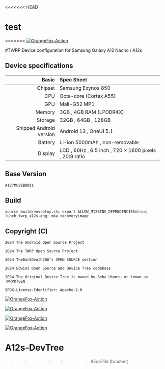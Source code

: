 <<<<<<< HEAD
# test
=======
[![OrangeFox-Action](https://github.com/TDD788/A12s-DevTree/actions/workflows/OFRP-Recovery-Action-Builder.yml/badge.svg)](https://github.com/TDD788/A12s-DevTree/actions/workflows/OFRP-Recovery-Action-Builder.yml)

#TWRP Device configuration for Samsung Galaxy A12 Nacho / A12s

## Device specifications
Basic    | Spec Sheet
--------:|:----------------------
Chipset  | Samsung Exynos 850
CPU      | Octa-core (Cortex A55)
GPU      | Mali-G52 MP1
Memory   | 3GB , 4GB RAM (LPDDR4X)
Storage  | 32GB , 64GB , 128GB
Shipped Android version | Android 13 , OneUI 5.1
Battery  | Li-ion 5000mAh , non-removable
Display  | LCD , 60Hz , 6.5 inch , 720 × 1600 pixels , 20:9 ratio

## Base Version
```
A127MUBSBDWI1
```

## Build
```
source build/envsetup.sh; export ALLOW_MISSING_DEPENDENCIES=true; lunch twrp_a12s-eng; mka recoveryimage
```
## Copyright (C)

```
2024 The Android Open Source Project
 
2024 The TWRP Open Source Project

2024 TheDarkDeath788's OPEN SOURCE section

2024 Edwins Open Source and Device Tree codebase

2024 The Original Device Tree is owned by Seba Ubuntu or known as TWRPDTGEN
 
SPDX-License-Identifier: Apache-2.0
```

[![OrangeFox-Action](https://github.com/TDD788/A12s-DevTree/actions/workflows/OFRP-Recovery-Action-Builder.yml/badge.svg?event=fork)](https://github.com/TDD788/A12s-DevTree/actions/workflows/OFRP-Recovery-Action-Builder.yml)

[![OrangeFox-Action](https://github.com/TDD788/A12s-DevTree/actions/workflows/OFRP-Recovery-Action-Builder.yml/badge.svg?event=check_run)](https://github.com/TDD788/A12s-DevTree/actions/workflows/OFRP-Recovery-Action-Builder.yml)

[![OrangeFox-Action](https://github.com/TDD788/A12s-DevTree/actions/workflows/OFRP-Recovery-Action-Builder.yml/badge.svg?event=watch)](https://github.com/TDD788/A12s-DevTree/actions/workflows/OFRP-Recovery-Action-Builder.yml)

[![OrangeFox-Action](https://github.com/TDD788/A12s-DevTree/actions/workflows/OFRP-Recovery-Action-Builder.yml/badge.svg?event=create)](https://github.com/TDD788/A12s-DevTree/actions/workflows/OFRP-Recovery-Action-Builder.yml)



# A12s-DevTree
>>>>>>> 85ce73d (brusher)

